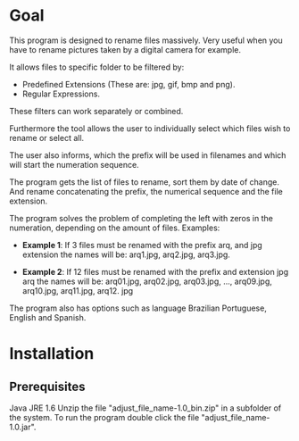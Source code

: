 # Goal #
This program is designed to rename files massively. Very useful when you have to rename pictures taken by a digital camera for example.

It allows files to specific folder to be filtered by:

* Predefined Extensions (These are: jpg, gif, bmp and png).
* Regular Expressions.

These filters can work separately or combined.

Furthermore the tool allows the user to individually select which files wish to rename or select all.

The user also informs, which the prefix will be used in filenames and which will start the numeration sequence.

The program gets the list of files to rename, sort them by date of change. And rename concatenating the prefix, the numerical sequence and the file extension.

The program solves the problem of completing the left with zeros in the numeration, depending on the amount of files. Examples:


* **Example 1**: If 3 files must be renamed with the prefix arq, and jpg extension the names will be: arq1.jpg, arq2.jpg, arq3.jpg.

* **Example 2**: If 12 files must be renamed with the prefix and extension jpg arq the names will be: arq01.jpg, arq02.jpg, arq03.jpg, ..., arq09.jpg, arq10.jpg, arq11.jpg, arq12. jpg

The program also has options such as language Brazilian Portuguese, English and Spanish.

# Installation #

## Prerequisites ##

Java JRE 1.6
Unzip the file "adjust_file_name-1.0_bin.zip" in a subfolder of the system. To run the program double click the file "adjust_file_name-1.0.jar".